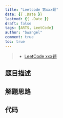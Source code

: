```yaml
---
title: "Leetcode 第xxx题"
date: {{ .Date }}
lastmod: {{ .Date }}
draft: false
tags: [ARTS, LeetCode]
author: "bwangel"
comment: true
toc: true
---
```


> + [LeetCode xxx题](https://leetcode.com/problems/reverse-words-in-a-string/)

<!--more-->

## 题目描述

## 解题思路

## 代码

